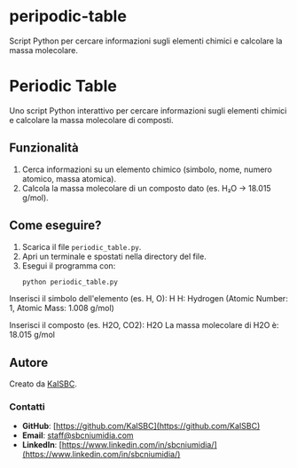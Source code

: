 # peripodic-table
Script Python per cercare informazioni sugli elementi chimici e calcolare la massa molecolare.

# Periodic Table

Uno script Python interattivo per cercare informazioni sugli elementi chimici e calcolare la massa molecolare di composti.

## Funzionalità
1. Cerca informazioni su un elemento chimico (simbolo, nome, numero atomico, massa atomica).
2. Calcola la massa molecolare di un composto dato (es. H₂O → 18.015 g/mol).

## Come eseguire?
1. Scarica il file `periodic_table.py`.
2. Apri un terminale e spostati nella directory del file.
3. Esegui il programma con:
   ```bash
   python periodic_table.py

Inserisci il simbolo dell'elemento (es. H, O): H
H: Hydrogen (Atomic Number: 1, Atomic Mass: 1.008 g/mol)

Inserisci il composto (es. H2O, CO2): H2O
La massa molecolare di H2O è: 18.015 g/mol

## Autore
Creato da [KaISBC](https://github.com/KaISBC).

### Contatti
- **GitHub**: [https://github.com/KaISBC](https://github.com/KaISBC)
- **Email**: [staff@sbcniumidia.com](mailto:staff@sbcniumidia.com)
- **LinkedIn**: [https://www.linkedin.com/in/sbcniumidia/](https://www.linkedin.com/in/sbcniumidia/)
